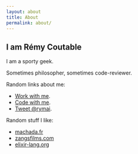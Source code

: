 ```yaml
---
layout: about
title: About
permalink: about/
---
```


## I am Rémy Coutable

I am a sporty geek.

Sometimes philosopher, sometimes code-reviewer.

Random links about me:

- [Work with me](https://fr.linkedin.com/in/rymai).
- [Code with me](https://github.com/rymai).
- [Tweet @rymai](https://twitter.com/rymai).

Random stuff I like:

- [machada.fr](http://machada.fr)
- [zangsfilms.com](http://zangsfilms.com)
- [elixir-lang.org](http://elixir-lang.org)
